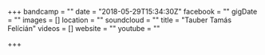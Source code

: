 +++
bandcamp = ""
date = "2018-05-29T15:34:30Z"
facebook = ""
gigDate = ""
images = []
location = ""
soundcloud = ""
title = "Tauber Tamás Felícián"
videos = []
website = ""
youtube = ""

+++
